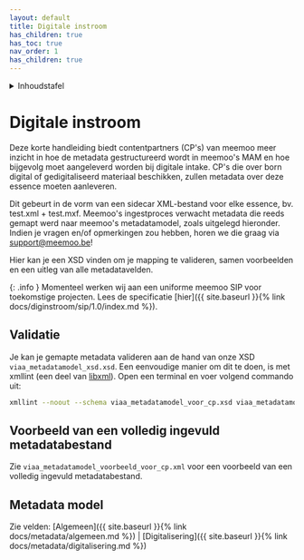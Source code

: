 ```yaml
---
layout: default
title: Digitale instroom
has_children: true
has_toc: true
nav_order: 1
has_children: true
---
```


<details markdown="block">
  <summary>
    Inhoudstafel
  </summary>
  {: .text-delta }
1. TOC
{:toc}
</details>

# Digitale instroom

Deze korte handleiding biedt contentpartners (CP's) van meemoo meer inzicht in hoe de metadata gestructureerd wordt in meemoo's MAM en hoe bijgevolg moet aangeleverd worden bij digitale intake. CP's die over born digital of gedigitaliseerd materiaal beschikken, zullen metadata over deze essence moeten aanleveren. 

Dit gebeurt in de vorm van een sidecar XML-bestand voor elke essence, bv. test.xml + test.mxf. Meemoo's ingestproces verwacht metadata die reeds gemapt werd naar meemoo's metadatamodel, zoals uitgelegd hieronder. Indien je vragen en/of opmerkingen zou hebben, horen we die graag via support@meemoo.be!

Hier kan je een XSD vinden om je mapping te valideren, samen voorbeelden en een uitleg van alle metadatavelden.

{: .info }
Momenteel werken wij aan een uniforme meemoo SIP voor toekomstige projecten. Lees de specificatie [hier]({{ site.baseurl }}{% link docs/diginstroom/sip/1.0/index.md %}).

## Validatie

Je kan je gemapte metadata valideren aan de hand van onze XSD `viaa_metadatamodel_xsd.xsd`. Een eenvoudige manier om dit te doen, is met xmllint (een deel van  [libxml](http://xmlsoft.org/)). Open een terminal en voer volgend commando uit:

```bash
xmllint --noout --schema viaa_metadatamodel_voor_cp.xsd viaa_metadatamodel_voorbeeld_voor_cp.xml
```

## Voorbeeld van een volledig ingevuld metadatabestand

Zie `viaa_metadatamodel_voorbeeld_voor_cp.xml` voor een voorbeeld van een volledig ingevuld metadatabestand.

## Metadata model

Zie velden: [Algemeen]({{ site.baseurl }}{% link docs/metadata/algemeen.md %}) | [Digitalisering]({{ site.baseurl }}{% link docs/metadata/digitalisering.md %}) 
